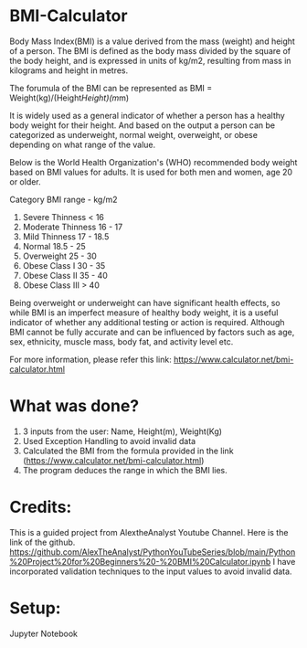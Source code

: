 # BMI-Calculator

Body Mass Index(BMI) is a value derived from the mass (weight) and height of a person. The BMI is defined as the body mass divided by the square of the body height, and is expressed in units of kg/m2, resulting from mass in kilograms and height in metres.

The forumula of the BMI can be represented as BMI = Weight(kg)/(Height*Height)(m*m)

It is widely used as a general indicator of whether a person has a healthy body weight for their height. And based on the output a person can be categorized as underweight, normal weight, overweight, or obese depending on what range of the value.

Below is the World Health Organization's (WHO) recommended body weight based on BMI values for adults. It is used for both men and women, age 20 or older.

 
Category	BMI range - kg/m2
1. Severe Thinness	< 16
2. Moderate Thinness	16 - 17
3. Mild Thinness	17 - 18.5
4. Normal	18.5 - 25
5. Overweight	25 - 30
6. Obese Class I	30 - 35
7. Obese Class II	35 - 40
8. Obese Class III	> 40


Being overweight or underweight can have significant health effects, so while BMI is an imperfect measure of healthy body weight, it is a useful indicator of whether any additional testing or action is required. Although BMI cannot be fully accurate and can be influenced by factors such as age, sex, ethnicity, muscle mass, body fat, and activity level etc.

For more information, please refer this link: https://www.calculator.net/bmi-calculator.html

# What was done?

1. 3 inputs from the user: Name, Height(m), Weight(Kg)
2. Used Exception Handling to avoid invalid data
3. Calculated the BMI from the formula provided in the link (https://www.calculator.net/bmi-calculator.html)
4. The program deduces the range in which the BMI lies. 

# Credits:

This is a guided project from AlextheAnalyst Youtube Channel. Here is the link of the github. https://github.com/AlexTheAnalyst/PythonYouTubeSeries/blob/main/Python%20Project%20for%20Beginners%20-%20BMI%20Calculator.ipynb
I have incorporated validation techniques to the input values to avoid invalid data.

# Setup: 

  Jupyter Notebook 

